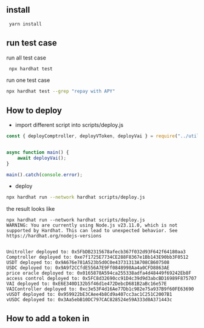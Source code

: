 
## install
```sh
 yarn install 
```

## run test case
run all test case 
```sh
 npx hardhat test
```
run one test case 
```sh
npx hardhat test --grep "repay with APY"
```

## How to deploy
- import different script into scripts/deploy.js
 
```js
const { deployComptroller, deployVToken, deployVai } = require("../utils/deploy_on_bsc_testnet");


async function main() {
    await deployVai();
}

main().catch(console.error);
```
- deploy
```sh
npx hardhat run --network hardhat scripts/deploy.js
```
the result looks like
```
npx hardhat run --network hardhat scripts/deploy.js
WARNING: You are currently using Node.js v23.11.0, which is not supported by Hardhat. This can lead to unexpected behavior. See https://hardhat.org/nodejs-versions


Unitroller deployed to: 0x5FbDB2315678afecb367f032d93F642f64180aa3
Comptroller deployed to: 0xe7f1725E7734CE288F8367e1Bb143E90bb3F0512
USDT deployed to: 0x9A676e781A523b5d0C0e43731313A708CB607508
USDC deployed to: 0x9A9f2CCfdE556A7E9Ff0848998Aa4a0CFD8863AE
price oracle deployed to: 0x0165878A594ca255338adfa4d48449f69242Eb8F
access control deployed to: 0x5FC8d32690cc91D4c39d9d3abcBD16989F875707
VAI deployed to: 0xE6E340D132b5f46d1e472DebcD681B2aBc16e57E
VAIController deployed to: 0xc3e53F4d16Ae77Db1c982e75a937B9f60FE63690
vUSDT deployed to: 0x959922bE3CAee4b8Cd9a407cc3ac1C251C2007B1
vUSDC deployed to: 0x3Aa5ebB10DC797CAC828524e59A333d0A371443c
```


## How to add a token in 
